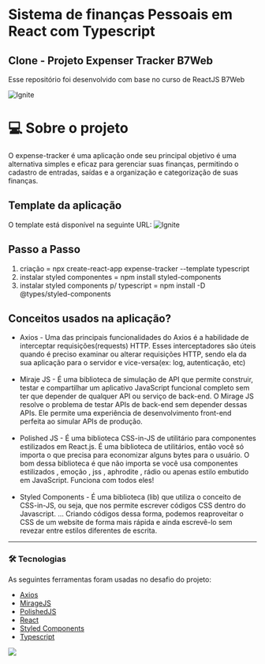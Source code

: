 # Sistema de finanças Pessoais em React com Typescript

## Clone - Projeto Expenser Tracker B7Web

Esse repositório foi desenvolvido com base no curso de ReactJS B7Web <br>

![Ignite](./public/ignite-react.jpg 'Ignite') <br>

# 💻 Sobre o projeto

O expense-tracker é uma aplicação onde seu principal objetivo é uma alternativa simples e eficaz para gerenciar suas finanças, permitindo o cadastro de entradas, saídas e a organização e categorização de suas finanças.

## Template da aplicação

O template está disponível na seguinte URL:
![Ignite](./public/da-money.jpg 'Ignite') <br>

## Passo a Passo
1. criação = npx create-react-app expense-tracker --template typescript
2. instalar styled componentes = npm install styled-components
3. instalar styled components p/ typescript = npm install -D @types/styled-components

## Conceitos usados na aplicação?

  - Axios - Uma das principais funcionalidades do Axios é a habilidade de interceptar requisições(requests) HTTP. Esses interceptadores são úteis quando é preciso examinar ou alterar requisições HTTP, sendo ela da sua aplicação para o servidor e vice-versa(ex: log, autenticação, etc)<br><br>
  - Miraje JS - É uma biblioteca de simulação de API que permite construir, testar e compartilhar um aplicativo JavaScript funcional completo sem ter que depender de qualquer API ou serviço de back-end. O Mirage JS resolve o problema de testar APIs de back-end sem depender dessas APIs. Ele permite uma experiência de desenvolvimento front-end perfeita ao simular APIs de produção.<br><br>
  - Polished JS - É uma biblioteca CSS-in-JS de utilitário para componentes estilizados em React.js. É uma biblioteca de utilitários, então você só importa o que precisa para economizar alguns bytes para o usuário. O bom dessa biblioteca é que não importa se você usa componentes estilizados , emoção , jss , aphrodite , rádio ou apenas estilo embutido em JavaScript. Funciona com todos eles!<br><br>
  - Styled Components - É uma biblioteca (lib) que utiliza o conceito de CSS-in-JS, ou seja, que nos permite escrever códigos CSS dentro do Javascript. ... Criando códigos dessa forma, podemos reaproveitar o CSS de um website de forma mais rápida e ainda escrevê-lo sem revezar entre estilos diferentes de escrita.

---
### 🛠 Tecnologias

As seguintes ferramentas foram usadas no desafio do projeto:

- [Axios](https://github.com/axios/axios)
- [MirageJS](https://miragejs.com/)
- [PolishedJS](https://polished.js.org/)
- [React](https://reactjs.org/)
- [Styled Components](https://styled-components.com/)
- [Typescript](https://www.typescriptlang.org/docs/handbook/react.html)


 <img src="https://img.shields.io/static/v1?label=DEV&message=Darcisio Almeida&color=7159c1&style=for-the-badge&logo=ghost"/>

